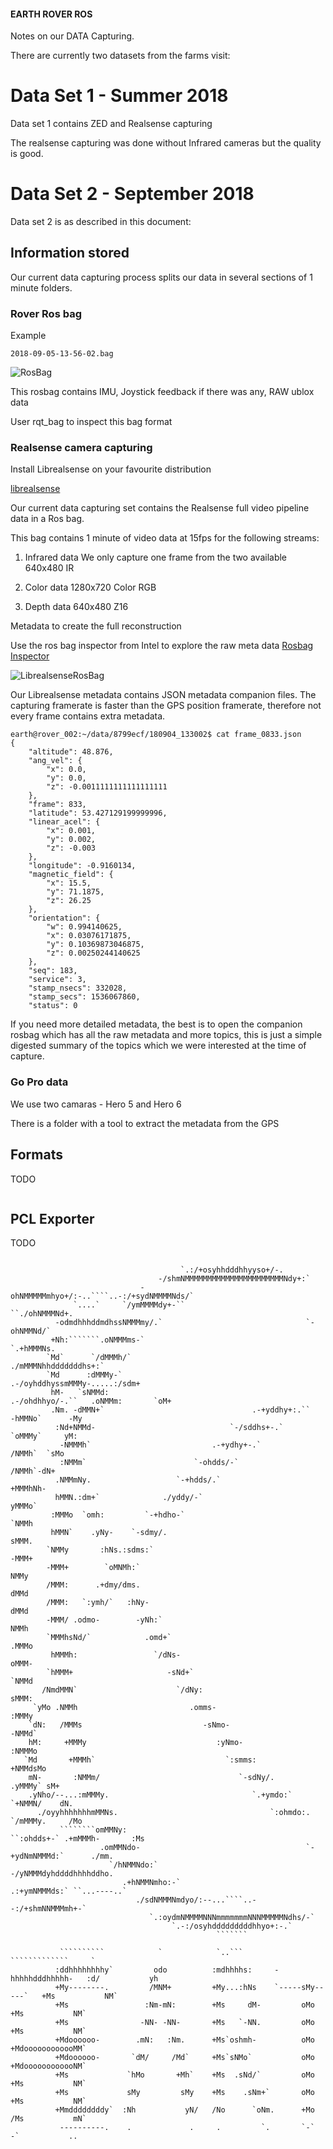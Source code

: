 #### EARTH ROVER ROS ####

Notes on our DATA Capturing.

There are currently two datasets from the farms visit:

# Data Set 1 - Summer 2018

Data set 1 contains ZED and Realsense capturing

The realsense capturing was done without Infrared cameras but the quality is good.

# Data Set 2 - September 2018

Data set 2 is as described in this document:
## Information stored

Our current data capturing process splits our data in several sections of
1 minute folders.

### Rover Ros bag 

Example

```
2018-09-05-13-56-02.bag
```

![RosBag](rosbag.png)

This rosbag contains IMU, Joystick feedback if there was any, RAW ublox data

User rqt_bag to inspect this bag format

### Realsense camera capturing

Install Librealsense on your favourite distribution

[librealsense](https://github.com/IntelRealSense/librealsense/)

Our current data capturing set contains the Realsense full video pipeline data in a Ros bag.

This bag contains 1 minute of video data at 15fps for the following streams:

1. Infrared data
We only capture one frame from the two available
640x480 IR

2. Color data
1280x720 Color RGB

3. Depth data
640x480 Z16

Metadata to create the full reconstruction 

Use the ros bag inspector from Intel to explore the raw meta data
[Rosbag Inspector](https://github.com/IntelRealSense/librealsense/tree/master/tools/rosbag-inspector)

![LibrealsenseRosBag](rosbag_realsense.jpg)

Our Librealsense metadata contains JSON metadata companion files.
The capturing framerate is faster than the GPS position framerate, therefore not every frame contains extra metadata.

```
earth@rover_002:~/data/8799ecf/180904_133002$ cat frame_0833.json
{
    "altitude": 48.876,
    "ang_vel": {
        "x": 0.0,
        "y": 0.0,
        "z": -0.0011111111111111111
    },
    "frame": 833,
    "latitude": 53.427129199999996,
    "linear_acel": {
        "x": 0.001,
        "y": 0.002,
        "z": -0.003
    },
    "longitude": -0.9160134,
    "magnetic_field": {
        "x": 15.5,
        "y": 71.1875,
        "z": 26.25
    },
    "orientation": {
        "w": 0.994140625,
        "x": 0.03076171875,
        "y": 0.10369873046875,
        "z": 0.00250244140625
    },
    "seq": 183,
    "service": 3,
    "stamp_nsecs": 332028,
    "stamp_secs": 1536067860,
    "status": 0
```
If you need more detailed metadata, the best is to open the companion rosbag which has all the raw metadata and more topics, this is just a simple digested summary of the topics which we were interested at the time of capture.

### Go Pro data
We use two camaras - Hero 5 and Hero 6

There is a folder with a tool to extract the metadata from the GPS

## Formats

TODO
```

```

## PCL Exporter

TODO 


```
                                                                                                 
                                      `.:/+osyhhdddhhyyso+/-.                                       
                                 -/shmNMMMMMMMMMMMMMMMMMMMMMMNdy+:`                                 
                             -ohNMMMMMmhyo+/:-..````..-:/+sydNMMMMNds/`                             
              `....`     `/ymMMMMdy+-``                     ``./ohNMMMNd+.                          
          -odmdhhhddmdhssNMMMmy/.`                                `-ohNMMNd/`                       
         +Nh:```````.oNMMMms-`                                       `.+hMMMNs.                     
        `Md`      `/dMMMh/`                                             ./mMMMNhhdddddddhs+:`       
        `Md      :dMMMy-`                                        .-/oyhddhyssmMMMy-.....:/sdm+      
         hM-   `sNMMd:                                     .-/ohdhhyo/-.``   .oNMMm:       `oM+     
         .Nm. -dMMN+`                                 .-+yddhy+:.``            -hMMNo`      -My     
          :Nd+NMMd-                              `-/sddhs+-.`                   `oMMMy`     yM:     
           -NMMMh`                           .-+ydhy+-.`                          /NMMh`  `sMo      
           :NMMm`                        `-ohdds/-`                                /NMMh`-dN+       
          .NMMmNy.                   `-+hdds/.`                                     +MMMhNh-        
          hMMN.:dm+`              ./yddy/-`                                          yMMMo`         
         :MMMo  `omh:         `-+hdho-`                                              `NMMh          
         hMMN`    .yNy-    `-sdmy/.                                                   sMMM.         
        `NMMy       :hNs.:sdms:`                                                      -MMM+         
        -MMM+        `oMNMh:`                                                          NMMy         
        /MMM:      .+dmy/dms.                                                          dMMd         
        /MMM:   `:ymh/`   :hNy-                                                        dMMd         
        -MMM/ .odmo-        -yNh:`                                                     NMMh         
        `MMMhsNd/`            .omd+`                                                  .MMMo         
         hMMMh:                 `/dNs-                                                oMMM-         
        `hMMM+                     -sNd+`                                            `NMMd          
       /NmdMMN`                      `/dNy:                                          sMMM:          
     `yMo .NMMh                         .omms-                                      :MMMy           
    `dN:   /MMMs                           -sNmo-                                  -NMMd`           
    hM:     +MMMy                             :yNmo-                              :NMMMo            
   `Md       +MMMh`                             `:smms:                          +NMMdsMo           
    mN-       :NMMm/                               `-sdNy/.                    .yMMMy` sM+          
    .yNho/--...:mMMMy.                                `.+ymdo:`              `+NMMN/    dN.         
      ./oyyhhhhhhhmMMNs.                                  `:ohmdo:.        `/mMMMy.     /Mo         
           ````````omMMNy:                                   ``:ohdds+-` .+mMMMh-       :Ms         
                    .omMMNdo-                                     `-+ydNmNMMMd:`      ./mm.         
                      `/hNMMNdo:`                                  -/yNMMMdyhddddhhhhddho.          
                         .+hNMMNmho:-`                        .:+ymNMMMds:` ``...----..`            
                            ./sdNMMMNmdyo/:--...````..--:/+shmNNMMMmh+-`                            
                               `.:oydmNMMMMNNNmmmmmmmNNNMMMMMNdhs/-`                                
                                    `.-:/osyhdddddddddhhyo+:-.`                                     
                                              ```````                                               
                                                                                                    
           ``````````            `            `..```        `````````````     `                     
          :ddhhhhhhhhy`         odo          :mdhhhhs:     -hhhhhdddhhhhh-   :d/           yh       
          +My--------.         /MNM+         +My...:hNs    `-----sMy-----`   +Ms           NM`      
          +Ms                 :Nm-mN:        +Ms     dM-         oMo         +Ms           NM`      
          +Ms                -NN- -NN-       +Ms   `-NN.         oMo         +Ms           NM`      
          +Mdoooooo-        .mN:   :Nm.      +Ms`oshmh-          oMo         +MdoooooooooooMM`      
          +Mdoooooo-       `dM/     /Md`     +Ms`sNMo`           oMo         +MdoooooooooooNM`      
          +Ms             `hMo       +Mh`    +Ms  .sNd/`         oMo         +Ms           NM`      
          +Ms             sMy         sMy    +Ms    .sNm+`       oMo         +Ms           NM`      
          +Mmddddddddy`  :Nh           yN/   /No      `oNm.      +Mo         /Ms           mN`      
           ----------.    .             .     .         `.       `-`          -`           ..       
                                                                                                   
                                                                                                   
```
